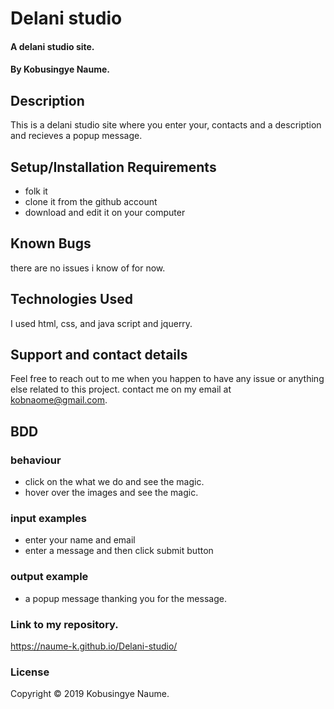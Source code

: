 # Delani studio
#### A delani studio site.
#### By Kobusingye Naume.
## Description
This is a delani studio site where you enter your, contacts and a description and recieves a popup message.
## Setup/Installation Requirements
* folk it 
* clone it from the github account
* download and edit it on your computer
## Known Bugs
there are no issues i know of for now.
## Technologies Used
I used html, css, and java script and jquerry.
## Support and contact details
Feel free to reach out to me when you happen to have any issue or anything else related to this project. contact me on my email at kobnaome@gmail.com.
## BDD
### behaviour
* click on the what we do and see the magic.
* hover over the images and see the magic.
### input examples
* enter your name and email
* enter a message and then click submit button
### output example
* a popup message thanking you for the message.
### Link to my repository.
https://naume-k.github.io/Delani-studio/
### License
Copyright © 2019 Kobusingye Naume.